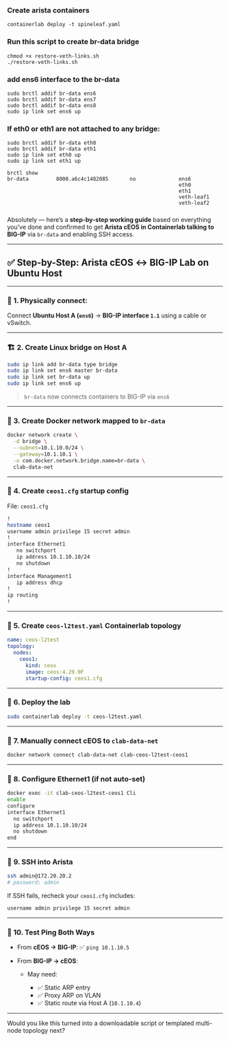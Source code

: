 
### Create arista containers
```
containerlab deploy -t spineleaf.yaml
```
### Run this script to create br-data bridge
```
chmod +x restore-veth-links.sh
./restore-veth-links.sh
```

### add ens6 interface to the br-data 

```
sudo brctl addif br-data ens6
sudo brctl addif br-data ens7
sudo brctl addif br-data ens8
sudo ip link set ens6 up
```
### If eth0 or eth1 are not attached to any bridge:

```
sudo brctl addif br-data eth0
sudo brctl addif br-data eth1
sudo ip link set eth0 up
sudo ip link set eth1 up

```

```
brctl show
br-data         8000.a6c4c1482085       no              ens6
                                                        eth0
                                                        eth1
                                                        veth-leaf1
                                                        veth-leaf2

```
###

Absolutely — here’s a **step-by-step working guide** based on everything you’ve done and confirmed to get **Arista cEOS in Containerlab talking to BIG-IP** via `br-data` and enabling SSH access.

---

## ✅ Step-by-Step: Arista cEOS ↔ BIG-IP Lab on Ubuntu Host

---

### 🔧 **1. Physically connect**:

Connect **Ubuntu Host A (`ens6`)** → **BIG-IP interface `1.1`** using a cable or vSwitch.

---

### 🏗️ **2. Create Linux bridge on Host A**

```bash
sudo ip link add br-data type bridge
sudo ip link set ens6 master br-data
sudo ip link set br-data up
sudo ip link set ens6 up
```

> `br-data` now connects containers to BIG-IP via `ens6`

---

### 🐳 **3. Create Docker network mapped to `br-data`**

```bash
docker network create \
  -d bridge \
  --subnet=10.1.10.0/24 \
  --gateway=10.1.10.1 \
  -o com.docker.network.bridge.name=br-data \
  clab-data-net
```

---

### 🧾 **4. Create `ceos1.cfg` startup config**

File: `ceos1.cfg`

```bash
!
hostname ceos1
username admin privilege 15 secret admin
!
interface Ethernet1
   no switchport
   ip address 10.1.10.10/24
   no shutdown
!
interface Management1
   ip address dhcp
!
ip routing
!
```

---

### 📄 **5. Create `ceos-l2test.yaml` Containerlab topology**

```yaml
name: ceos-l2test
topology:
  nodes:
    ceos1:
      kind: ceos
      image: ceos:4.29.0F
      startup-config: ceos1.cfg
```

---

### 🚀 **6. Deploy the lab**

```bash
sudo containerlab deploy -t ceos-l2test.yaml
```

---

### 🔗 **7. Manually connect cEOS to `clab-data-net`**

```bash
docker network connect clab-data-net clab-ceos-l2test-ceos1
```

---

### 🔧 **8. Configure Ethernet1 (if not auto-set)**

```bash
docker exec -it clab-ceos-l2test-ceos1 Cli
enable
configure
interface Ethernet1
  no switchport
  ip address 10.1.10.10/24
  no shutdown
end
```

---

### 🔐 **9. SSH into Arista**

```bash
ssh admin@172.20.20.2
# password: admin
```

If SSH fails, recheck your `ceos1.cfg` includes:

```bash
username admin privilege 15 secret admin
```

---

### 🧪 **10. Test Ping Both Ways**

* From **cEOS → BIG-IP**: ✅ `ping 10.1.10.5`
* From **BIG-IP → cEOS**:

  * May need:

    * ✅ Static ARP entry
    * ✅ Proxy ARP on VLAN
    * ✅ Static route via Host A (`10.1.10.4`)

---

Would you like this turned into a downloadable script or templated multi-node topology next?
